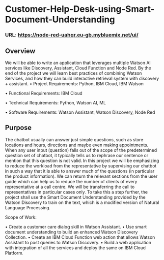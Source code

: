 # Customer-Help-Desk-using-Smart-Document-Understanding
### URL: https://node-red-uahqr.eu-gb.mybluemix.net/ui/
## Overview

We will be able to write an application that leverages multiple Watson AI services like Discovery, Assistant, Cloud Function and Node Red. By the end of the project we will learn best practices of combining Watson Services, and how they can build interactive retrieval system with discovery + assistant.
•   Project Requirements: Python, IBM Cloud, IBM Watson

•   Functional Requirements: IBM Cloud

•   Technical Requirements: Python, Watson AI, ML

•   Software Requirements: Watson Assistant, Watson Discovery, Node Red

## Purpose

The chatbot usually can answer just simple questions, such as store locations and hours, directions and maybe even making appointments. When any user input (question) falls out of the scope of the predetermined question set of chatbot, it typically tells us to rephrase our sentence or mention that this question is not valid.
In this project we will be emphasizing to reduce the workload from the representative by supervising our chatbot in such a way that it is able to answer much of the questions (in particular the product information). We can return the relevant sections from the user guide which can help us to reduce the number of clients of every representative at a call centre. We will be transferring the call to representatives in particular cases only. To take this a step further, the project shall use the Smart Document Understanding provided by the Watson Discovery to train on the text, which is a modified version of Natural Language Processing.



Scope of Work:

•  Create a customer care dialog skill in Watson Assistant.
•  Use smart document understanding to build an enhanced Watson Discovery Collection. 
•	Create an IBM Cloud Function web action that allows Watson Assistant to post queries to Watson Discovery.
•	Build a web application with integration of all the services and deploy the same on IBM Cloud Platform. 
